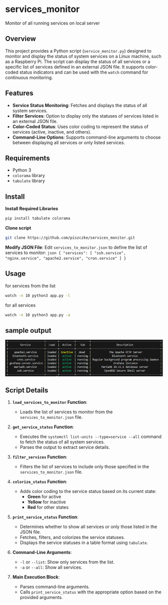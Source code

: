 # services_monitor
Monitor of all running services on local server 
## Overview

This project provides a Python script (`service_monitor.py`) designed to monitor and display the status of system services on a Linux machine, such as a Raspberry Pi. The script can display the status of all services or a specific list of services defined in an external JSON file. It supports color-coded status indicators and can be used with the `watch` command for continuous monitoring.

## Features

- **Service Status Monitoring**: Fetches and displays the status of all system services.
- **Filter Services**: Option to display only the statuses of services listed in an external JSON file.
- **Color-Coded Status**: Uses color coding to represent the status of services (active, inactive, and others).
- **Command-Line Options**: Supports command-line arguments to choose between displaying all services or only listed services.

## Requirements

- Python 3
- `colorama` library
- `tabulate` library


## Install 

**Install Required Libraries**
```bash
pip install tabulate colorama
```
**Clone script**

```bash
git clone https://github.com/piszczke/services_monitor.git
```

**Modify JSON File**:
    Edit `services_to_monitor.json` to define the list of services to monitor:
    ```json
    {
        "services": [
            "ssh.service",
            "nginx.service",
            "apache2.service",
            "cron.service"
        ]
    }
    ```


## Usage

for services from the list
```bash
watch -n 10 python3 app.py -l
```

for all services
```bash
watch -n 10 python3 app.py -a
```

## sample output
![sample_output](sample.png)


## Script Details

1. **`load_services_to_monitor` Function**:
    - Loads the list of services to monitor from the `services_to_monitor.json` file.

2. **`get_service_status` Function**:
    - Executes the `systemctl list-units --type=service --all` command to fetch the status of all system services.
    - Parses the output to extract service details.

3. **`filter_services` Function**:
    - Filters the list of services to include only those specified in the `services_to_monitor.json` file.

4. **`colorize_status` Function**:
    - Adds color coding to the service status based on its current state:
        - **Green** for active
        - **Yellow** for inactive
        - **Red** for other states

5. **`print_service_status` Function**:
    - Determines whether to show all services or only those listed in the JSON file.
    - Fetches, filters, and colorizes the service statuses.
    - Displays the service statuses in a table format using `tabulate`.

6. **Command-Line Arguments**:
    - `-l` or `--list`: Show only services from the list.
    - `-a` or `--all`: Show all services.

7. **Main Execution Block**:
    - Parses command-line arguments.
    - Calls `print_service_status` with the appropriate option based on the provided arguments.